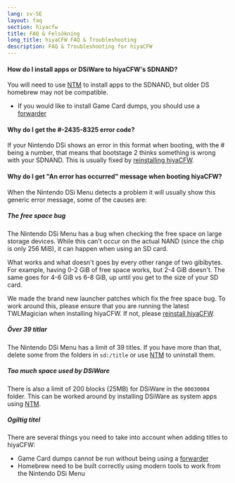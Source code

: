 ```yaml
---
lang: sv-SE
layout: faq
section: hiyacfw
title: FAQ & Felsökning
long_title: hiyaCFW FAQ & Troubleshooting
description: FAQ & Troubleshooting for hiyaCFW
---
```


#### How do I install apps or DSiWare to hiyaCFW's SDNAND?
You will need to use [NTM](https://github.com/Epicpkmn11/NTM/releases/latest) to install apps to the SDNAND, but older DS homebrew may not be compatible.
- If you would like to install Game Card dumps, you should use a [forwarder](../ds-index/forwarders)

#### Why do I get the #-2435-8325 error code?
If your Nintendo DSi shows an error in this format when booting, with the # being a number, that means that bootstage 2 thinks something is wrong with your SDNAND. This is usually fixed by [reinstalling hiyaCFW](installing).

#### Why do I get "An error has occurred" message when booting hiyaCFW?
When the Nintendo DSi Menu detects a problem it will usually show this generic error message, some of the causes are:

##### The free space bug
The Nintendo DSi Menu has a bug when checking the free space on large storage devices. While this can't occur on the actual NAND (since the chip is only 256 MiB), it can happen when using an SD card.

What works and what doesn't goes by every other range of two gibibytes. For example, having 0-2 GiB of free space works, but 2-4 GiB doesn't. The same goes for 4-6 GiB vs 6-8 GiB, up until you get to the size of your SD card.

We made the brand new launcher patches which fix the free space bug. To work around this, please ensure that you are running the latest TWLMagician when installing hiyaCFW. If not, please [reinstall hiyaCFW](installing).

##### Över 39 titlar
The Nintendo DSi Menu has a limit of 39 titles. If you have more than that, delete some from the folders in `sd:/title` or use [NTM](https://github.com/Epicpkmn11/NTM/releases/latest) to uninstall them.

##### Too much space used by DSiWare
There is also a limit of 200 blocks (25MB) for DSiWare in the `00030004` folder. This can be worked around by installing DSiWare as system apps using [NTM](https://github.com/Epicpkmn11/NTM/releases/latest).

##### Ogiltig titel
There are several things you need to take into account when adding titles to hiyaCFW:
- Game Card dumps cannot be run without being using a [forwarder](../ds-index/forwarders)
- Homebrew need to be built correctly using modern tools to work from the Nintendo DSi Menu
